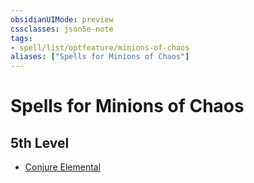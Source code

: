 ```yaml
---
obsidianUIMode: preview
cssclasses: json5e-note
tags:
- spell/list/optfeature/minions-of-chaos
aliases: ["Spells for Minions of Chaos"]
---
```

# Spells for Minions of Chaos

## 5th Level

- [Conjure Elemental](conjure-elemental "PHB")